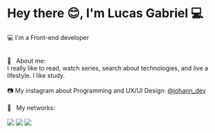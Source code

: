 # Hey there :blush:, I'm Lucas Gabriel  :computer:

💻 I'm a Front-end developer 

<br/>💬 &nbsp; About me: 
<br/>I really like to read, watch series, search about technologies, and live a lifestyle. I like study. </br>
<br/>📷 My instagram about Programming and UX/UI Design: [@johann_dev](https://www.instagram.com/johann_dev/) </br>
<br/>:email: &nbsp; My networks: <br/>
<br/>[ ![](https://camo.githubusercontent.com/a493f6833f99fb3c85788d6d9305e6b7a42b838e5ee5d138fd9a8214a7e77472/68747470733a2f2f696d672e736869656c64732e696f2f62616467652f6c696e6b6564696e2d2532333030373742352e7376673f267374796c653d666f722d7468652d6261646765266c6f676f3d6c696e6b6564696e266c6f676f436f6c6f723d7768697465)](https://www.linkedin.com/in/lucasjohann/) [![](https://img.shields.io/badge/Gmail-D14836?style=for-the-badge&logo=gmail&logoColor=white&link=mailto:gabif.johann@gmail.com)](mailto:gabif.johann@gmail.com) [![](https://img.shields.io/badge/Instagram-E4405F?style=for-the-badge&logo=instagram&logoColor=white)](
https://www.instagram.com/johann_dev/)
